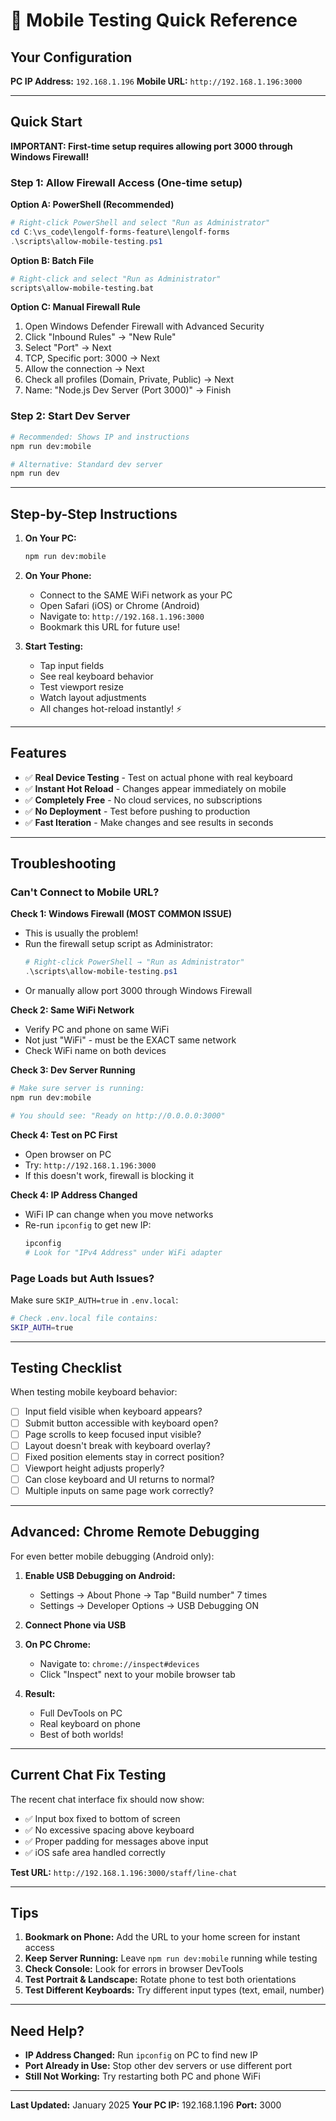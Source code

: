 # 📱 Mobile Testing Quick Reference

## Your Configuration

**PC IP Address:** `192.168.1.196`
**Mobile URL:** `http://192.168.1.196:3000`

---

## Quick Start

**IMPORTANT: First-time setup requires allowing port 3000 through Windows Firewall!**

### Step 1: Allow Firewall Access (One-time setup)

**Option A: PowerShell (Recommended)**
```powershell
# Right-click PowerShell and select "Run as Administrator"
cd C:\vs_code\lengolf-forms-feature\lengolf-forms
.\scripts\allow-mobile-testing.ps1
```

**Option B: Batch File**
```bash
# Right-click and select "Run as Administrator"
scripts\allow-mobile-testing.bat
```

**Option C: Manual Firewall Rule**
1. Open Windows Defender Firewall with Advanced Security
2. Click "Inbound Rules" → "New Rule"
3. Select "Port" → Next
4. TCP, Specific port: 3000 → Next
5. Allow the connection → Next
6. Check all profiles (Domain, Private, Public) → Next
7. Name: "Node.js Dev Server (Port 3000)" → Finish

### Step 2: Start Dev Server

```bash
# Recommended: Shows IP and instructions
npm run dev:mobile

# Alternative: Standard dev server
npm run dev
```

---

## Step-by-Step Instructions

1. **On Your PC:**
   ```bash
   npm run dev:mobile
   ```

2. **On Your Phone:**
   - Connect to the SAME WiFi network as your PC
   - Open Safari (iOS) or Chrome (Android)
   - Navigate to: `http://192.168.1.196:3000`
   - Bookmark this URL for future use!

3. **Start Testing:**
   - Tap input fields
   - See real keyboard behavior
   - Test viewport resize
   - Watch layout adjustments
   - All changes hot-reload instantly! ⚡

---

## Features

- ✅ **Real Device Testing** - Test on actual phone with real keyboard
- ✅ **Instant Hot Reload** - Changes appear immediately on mobile
- ✅ **Completely Free** - No cloud services, no subscriptions
- ✅ **No Deployment** - Test before pushing to production
- ✅ **Fast Iteration** - Make changes and see results in seconds

---

## Troubleshooting

### Can't Connect to Mobile URL?

**Check 1: Windows Firewall (MOST COMMON ISSUE)**
- This is usually the problem!
- Run the firewall setup script as Administrator:
  ```powershell
  # Right-click PowerShell → "Run as Administrator"
  .\scripts\allow-mobile-testing.ps1
  ```
- Or manually allow port 3000 through Windows Firewall

**Check 2: Same WiFi Network**
- Verify PC and phone on same WiFi
- Not just "WiFi" - must be the EXACT same network
- Check WiFi name on both devices

**Check 3: Dev Server Running**
```bash
# Make sure server is running:
npm run dev:mobile

# You should see: "Ready on http://0.0.0.0:3000"
```

**Check 4: Test on PC First**
- Open browser on PC
- Try: `http://192.168.1.196:3000`
- If this doesn't work, firewall is blocking it

**Check 4: IP Address Changed**
- WiFi IP can change when you move networks
- Re-run `ipconfig` to get new IP:
  ```bash
  ipconfig
  # Look for "IPv4 Address" under WiFi adapter
  ```

### Page Loads but Auth Issues?

Make sure `SKIP_AUTH=true` in `.env.local`:
```bash
# Check .env.local file contains:
SKIP_AUTH=true
```

---

## Testing Checklist

When testing mobile keyboard behavior:

- [ ] Input field visible when keyboard appears?
- [ ] Submit button accessible with keyboard open?
- [ ] Page scrolls to keep focused input visible?
- [ ] Layout doesn't break with keyboard overlay?
- [ ] Fixed position elements stay in correct position?
- [ ] Viewport height adjusts properly?
- [ ] Can close keyboard and UI returns to normal?
- [ ] Multiple inputs on same page work correctly?

---

## Advanced: Chrome Remote Debugging

For even better mobile debugging (Android only):

1. **Enable USB Debugging on Android:**
   - Settings → About Phone → Tap "Build number" 7 times
   - Settings → Developer Options → USB Debugging ON

2. **Connect Phone via USB**

3. **On PC Chrome:**
   - Navigate to: `chrome://inspect#devices`
   - Click "Inspect" next to your mobile browser tab

4. **Result:**
   - Full DevTools on PC
   - Real keyboard on phone
   - Best of both worlds!

---

## Current Chat Fix Testing

The recent chat interface fix should now show:
- ✅ Input box fixed to bottom of screen
- ✅ No excessive spacing above keyboard
- ✅ Proper padding for messages above input
- ✅ iOS safe area handled correctly

**Test URL:** `http://192.168.1.196:3000/staff/line-chat`

---

## Tips

1. **Bookmark on Phone:** Add the URL to your home screen for instant access
2. **Keep Server Running:** Leave `npm run dev:mobile` running while testing
3. **Check Console:** Look for errors in browser DevTools
4. **Test Portrait & Landscape:** Rotate phone to test both orientations
5. **Test Different Keyboards:** Try different input types (text, email, number)

---

## Need Help?

- **IP Address Changed:** Run `ipconfig` on PC to find new IP
- **Port Already in Use:** Stop other dev servers or use different port
- **Still Not Working:** Try restarting both PC and phone WiFi

---

**Last Updated:** January 2025
**Your PC IP:** 192.168.1.196
**Port:** 3000
